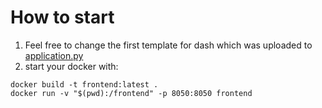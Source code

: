# How to start

1) Feel free to change the first template for dash which was uploaded to
[application.py](https://github.com/DFscript/Covid_19_data_visualisation/blob/master/frontend/application.py)
2) start your docker with:

```
docker build -t frontend:latest .
docker run -v "$(pwd):/frontend" -p 8050:8050 frontend
```
